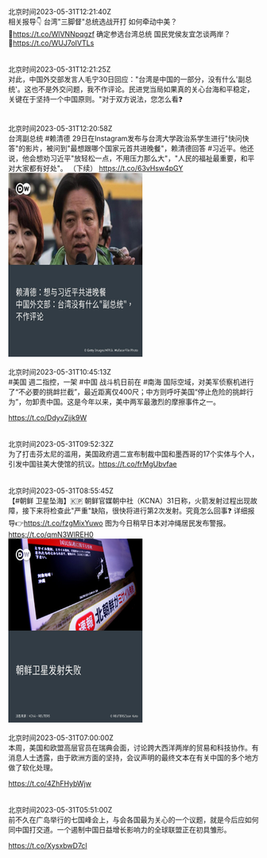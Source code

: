 北京时间2023-05-31T12:21:40Z<br>相关报导👇
台湾"三脚督"总统选战开打 如何牵动中美？
🔗https://t.co/WlVNNpqgzf
确定参选台湾总统 国民党侯友宜怎谈两岸？
🔗https://t.co/WUJ7oIVTLs<br><br><br>北京时间2023-05-31T12:21:25Z<br>对此，中国外交部发言人毛宁30日回应："台湾是中国的一部分，没有什么'副总统'。这也不是外交问题，我不作评论。民进党当局如果真的关心台海和平稳定，关键在于坚持一个中国原则。"对于双方说法，您怎么看❓<br><br><br>北京时间2023-05-31T12:20:58Z<br>台湾副总统 #赖清德 29日在Instagram发布与台湾大学政治系学生进行"快问快答"的影片，被问到"最想跟哪个国家元首共进晚餐"，赖清德回答 #习近平。他还说，他会想劝习近平"放轻松一点，不用压力那么大"，"人民的福祉最重要，和平对大家都有好处"。 （下续） https://t.co/63vHsw4pGY<br><img src='/temp/image/2023/u-Month-5/1663762469469270016_0.jpg' width='270' height='370'><br><br>北京时间2023-05-31T10:45:13Z<br>#美国 週二指控，一架 #中国 战斗机日前在 #南海 国际空域，对美军侦察机进行了“不必要的挑衅拦截”，最近距离仅400尺；中方则呼吁美国“停止危险的挑衅行为”，勿卸责中国。这是今年以来，美中两军最激烈的摩擦事件之一。

https://t.co/DdyvZjjk9W<br><br><br>北京时间2023-05-31T09:52:32Z<br>为了打击芬太尼的滥用，美国政府週二宣布制裁中国和墨西哥的17个实体与个人，引发中国驻美大使馆的抗议。https://t.co/frMgUbvfae<br><br><br>北京时间2023-05-31T08:55:45Z<br>【#朝鲜 卫星坠海】🇰🇵
朝鲜官媒朝中社（KCNA）31日称，火箭发射过程出现故障，接下来将检查此"严重"缺陷，很快将进行第2次发射。究竟怎么回事❓
详细报导👉https://t.co/fzgMixYuwo
图为今日稍早日本对冲绳居民发布警报。 https://t.co/qmN3WlREH0<br><img src='/temp/image/2023/u-Month-5/1663710825591308288_0.jpg' width='270' height='370'><br><br>北京时间2023-05-31T07:00:00Z<br>本周，美国和欧盟高层官员在瑞典会面，讨论跨大西洋两岸的贸易和科技协作。有消息人士透露，由于欧洲方面的坚持，会议声明的最终文本在有关中国的多个地方做了软化处理。

https://t.co/4ZhFHybWjw<br><br><br>北京时间2023-05-31T05:51:00Z<br>前不久在广岛举行的七国峰会上，与会各国最为关心的一个议题，就是今后应如何同中国打交道。一个遏制中国日益增长影响力的全球联盟正在初具雏形。

https://t.co/XysxbwD7cl<br><br><br>